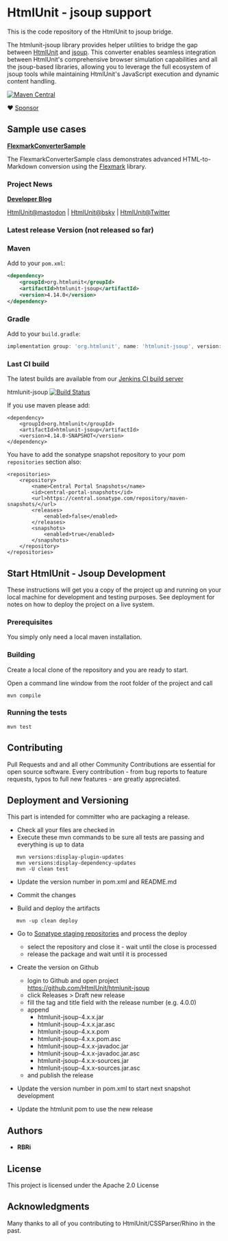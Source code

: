 # HtmlUnit - jsoup support

This is the code repository of the HtmlUnit to jsoup bridge.

The htmlunit-jsoup library provides helper utilities 
to bridge the gap between [HtmlUnit](https://htmlunit.org) and [jsoup](https://jsoup.org/).
This converter enables seamless integration between HtmlUnit's comprehensive browser simulation capabilities 
and all the jsoup-based libraries, allowing you to leverage the full ecosystem of jsoup tools 
while maintaining HtmlUnit's JavaScript execution and dynamic content handling.


[![Maven Central](https://maven-badges.herokuapp.com/maven-central/org.htmlunit/htmlunit-jsoup/badge.svg)](https://maven-badges.herokuapp.com/maven-central/org.htmlunit/htmlunit-jsoup)

:heart: [Sponsor](https://github.com/sponsors/rbri)

## Sample use cases

**[FlexmarkConverterSample](https://github.com/HtmlUnit/htmlunit-jsoup/blob/main/src/test/java/org/htmlunit/jsoup/example/FlexmarkConverterSample.java)**

The FlexmarkConverterSample class demonstrates advanced HTML-to-Markdown conversion using the [Flexmark](https://github.com/vsch/flexmark-java) library.

### Project News

**[Developer Blog](https://htmlunit.github.io/htmlunit-blog/)**

[HtmlUnit@mastodon](https://fosstodon.org/@HtmlUnit) | [HtmlUnit@bsky](https://bsky.app/profile/htmlunit.bsky.social) | [HtmlUnit@Twitter](https://twitter.com/HtmlUnit)

### Latest release Version (not released so far)

### Maven

Add to your `pom.xml`:

```xml
<dependency>
    <groupId>org.htmlunit</groupId>
    <artifactId>htmlunit-jsoup</artifactId>
    <version>4.14.0</version>
</dependency>
```

### Gradle

Add to your `build.gradle`:

```groovy
implementation group: 'org.htmlunit', name: 'htmlunit-jsoup', version: '4.14.0'
```

### Last CI build
The latest builds are available from our
[Jenkins CI build server](https://jenkins.wetator.org/job/HtmlUnit%20-%20Jsoup/ "HtmlUnit - Jsoup CI")

htmlunit-jsoup
[![Build Status](https://jenkins.wetator.org/buildStatus/icon?job=HtmlUnit+-+Jsoup)](https://jenkins.wetator.org/job/HtmlUnit%20-%20Jsoup/)

If you use maven please add:

    <dependency>
        <groupId>org.htmlunit</groupId>
        <artifactId>htmlunit-jsoup</artifactId>
        <version>4.14.0-SNAPSHOT</version>
    </dependency>

You have to add the sonatype snapshot repository to your pom `repositories` section also:

    <repositories>
        <repository>
            <name>Central Portal Snapshots</name>
            <id>central-portal-snapshots</id>
            <url>https://central.sonatype.com/repository/maven-snapshots/</url>
            <releases>
                <enabled>false</enabled>
            </releases>
            <snapshots>
                <enabled>true</enabled>
            </snapshots>
        </repository>
    </repositories>


## Start HtmlUnit - Jsoup Development

These instructions will get you a copy of the project up and running on your local machine for development and testing purposes.
See deployment for notes on how to deploy the project on a live system.

### Prerequisites

You simply only need a local maven installation.


### Building

Create a local clone of the repository and you are ready to start.

Open a command line window from the root folder of the project and call

```
mvn compile
```

### Running the tests

```
mvn test
```

## Contributing

Pull Requests and and all other Community Contributions are essential for open source software.
Every contribution - from bug reports to feature requests, typos to full new features - are greatly appreciated.

## Deployment and Versioning

This part is intended for committer who are packaging a release.

* Check all your files are checked in
* Execute these mvn commands to be sure all tests are passing and everything is up to data

```
   mvn versions:display-plugin-updates
   mvn versions:display-dependency-updates
   mvn -U clean test
```

* Update the version number in pom.xml and README.md
* Commit the changes


* Build and deploy the artifacts 

```
   mvn -up clean deploy
```

* Go to [Sonatype staging repositories](https://s01.oss.sonatype.org/index.html#stagingRepositories) and process the deploy
  - select the repository and close it - wait until the close is processed
  - release the package and wait until it is processed

* Create the version on Github
    * login to Github and open project https://github.com/HtmlUnit/htmlunit-jsoup
    * click Releases > Draft new release
    * fill the tag and title field with the release number (e.g. 4.0.0)
    * append 
        * htmlunit-jsoup-4.x.x.jar
        * htmlunit-jsoup-4.x.x.jar.asc 
        * htmlunit-jsoup-4.x.x.pom
        * htmlunit-jsoup-4.x.x.pom.asc 
        * htmlunit-jsoup-4.x.x-javadoc.jar
        * htmlunit-jsoup-4.x.x-javadoc.jar.asc
        * htmlunit-jsoup-4.x.x-sources.jar
        * htmlunit-jsoup-4.x.x-sources.jar.asc
    * and publish the release 

* Update the version number in pom.xml to start next snapshot development
* Update the htmlunit pom to use the new release

## Authors

* **RBRi**

## License

This project is licensed under the Apache 2.0 License

## Acknowledgments

Many thanks to all of you contributing to HtmlUnit/CSSParser/Rhino in the past.
